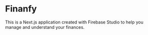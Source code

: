 # Finanfy

This is a Next.js application created with Firebase Studio to help you manage and understand your finances.
